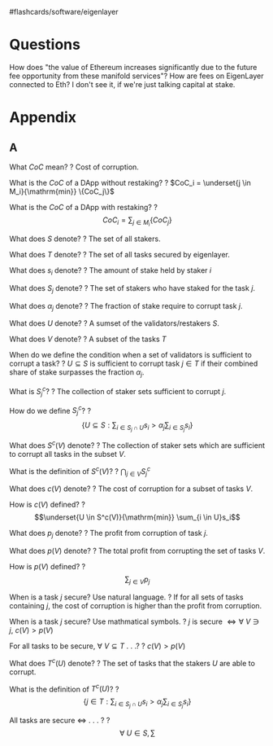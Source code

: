 
#flashcards/software/eigenlayer

# Questions

How does "the value of Ethereum increases significantly due to the future fee opportunity from these manifold services"? How are fees on EigenLayer connected to Eth? I don't see it, if we're just talking capital at stake.

# Appendix

## A

What $CoC$ mean?
?
Cost of corruption.
<!--SR:2022-08-14,4,250-->

What is the $CoC$ of a DApp without restaking?
?
$CoC_i = \underset{j \in M_i}{\mathrm{min}} \{CoC_j\}$
<!--SR:2022-08-12,2,250-->

What is the $CoC$ of a DApp with restaking?
?
$$CoC_i = \sum_{j \in M_i} \{CoC_j\}$$
<!--SR:2022-08-14,4,250-->

What does $S$ denote?
?
The set of all stakers.
<!--SR:2022-08-13,3,250-->

What does $T$ denote?
?
The set of all tasks secured by eigenlayer.
<!--SR:2022-08-13,3,250-->

What does $s_i$ denote?
?
The amount of stake held by staker $i$
<!--SR:2022-08-11,1,230-->

What does $S_j$ denote?
?
The set of stakers who have staked for the task $j$.
<!--SR:2022-08-11,1,230-->

What does $\alpha_j$ denote?
?
The fraction of stake require to corrupt task $j$.
<!--SR:2022-08-14,4,250-->

What does $U$ denote?
?
A sumset of the validators/restakers $S$.
<!--SR:2022-08-12,2,250-->

What does $V$ denote?
?
A subset of the tasks $T$
<!--SR:2022-08-14,4,250-->

When do we define the condition when a set of validators is sufficient to corrupt a task?
?
$U \subseteq S$ is sufficient to corrupt task $j \in T$ if their combined share of stake surpasses the fraction $\alpha_j$.
<!--SR:2022-08-11,1,230-->

What is $S_j^c$?
?
The collection of staker sets sufficient to corrupt $j$.
<!--SR:2022-08-13,3,250-->

How do we define $S_j^c$?
?
$$
\{ U \subseteq S : \sum_{i \in S_j \cap U} s_i > \alpha_j \sum_{i \in S_j} s_i\}
$$
<!--SR:2022-08-12,2,250-->

What does $S^c(V)$ denote?
?
The collection of staker sets which are sufficient to corrupt all tasks in the subset $V$.

What is the definition of $S^c(V)$?
?
$\bigcap_{j \in V} S_j^c$

What does $c(V)$ denote?
?
The cost of corruption for a subset of tasks $V$.

How is $c(V)$ defined?
?
$$\underset{U \in S^c(V)}{\mathrm{min}} \sum_{i \in U}s_i$$

What does $p_j$ denote?
?
The profit from corruption of task $j$.

What does $p(V)$ denote?
?
The total profit from corrupting the set of tasks $V$.

How is $p(V)$ defined?
?
$$\sum_{j \in V} p_j$$

When is a task $j$ secure? Use natural language.
?
If for all sets of tasks containing $j$, the cost of corruption is higher than the profit from corruption.

When is a task $j$ secure? Use mathmatical symbols.
?
$j$ is secure $\iff \forall\ V \ni j,\ c(V) > p(V)$

For all tasks to be secure, $\forall\ V \subseteq T$ . . .?
?
$c(V) > p(V)$

What does $T^c(U)$ denote?
?
The set of tasks that the stakers $U$ are able to corrupt.

What is the definition of $T^c(U)$?
?
$$
\{j \in T : \sum_{i \in S_j \cap U} s_i > \alpha_j \sum_{i \in S_j}s_i\}
$$


All tasks are secure $\iff$ . . . ?
?
$$\forall\ U \in S, \sum $$








